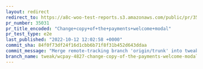 ```yaml
---
layout: redirect
redirect_to: https://a8c-woo-test-reports.s3.amazonaws.com/public/pr/35031/e2e/index.html
pr_number: 35031
pr_title_encoded: "Change+copy+of+the+payments+welcome+modal"
pr_test_type: e2e
last_published: "2022-10-12 12:02:58 +0000"
commit_sha: 84f0f73df24f16d1cbb6b71f8f31b452d643ddaa
commit_message: "Merge remote-tracking branch 'origin/trunk' into tweak/wcpay-4827-cha…"
branch_name: tweak/wcpay-4827-change-copy-of-the-payments-welcome-modal
---
```

